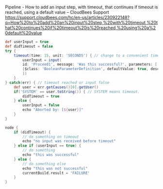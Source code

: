 Pipeline - How to add an input step, with timeout, that continues if timeout is reached, using a default value – CloudBees Support 
https://support.cloudbees.com/hc/en-us/articles/230922148?q=How%20to%20add%20an%20input%20step,%20with%20timeout,%20that%20continues%20if%20timeout%20is%20reached,%20using%20a%20default%20value

```groovy
def userInput = true
def didTimeout = false
try {
    timeout(time: 15, unit: 'SECONDS') { // change to a convenient timeout for you
        userInput = input(
        id: 'Proceed1', message: 'Was this successful?', parameters: [
        [$class: 'BooleanParameterDefinition', defaultValue: true, description: '', name: 'Please confirm you agree with this']
        ])
    }
} catch(err) { // timeout reached or input false
    def user = err.getCauses()[0].getUser()
    if('SYSTEM' == user.toString()) { // SYSTEM means timeout.
        didTimeout = true
    } else {
        userInput = false
        echo "Aborted by: [${user}]"
    }
}

node {
    if (didTimeout) {
        // do something on timeout
        echo "no input was received before timeout"
    } else if (userInput == true) {
        // do something
        echo "this was successful"
    } else {
        // do something else
        echo "this was not successful"
        currentBuild.result = 'FAILURE'
    } 
}
```